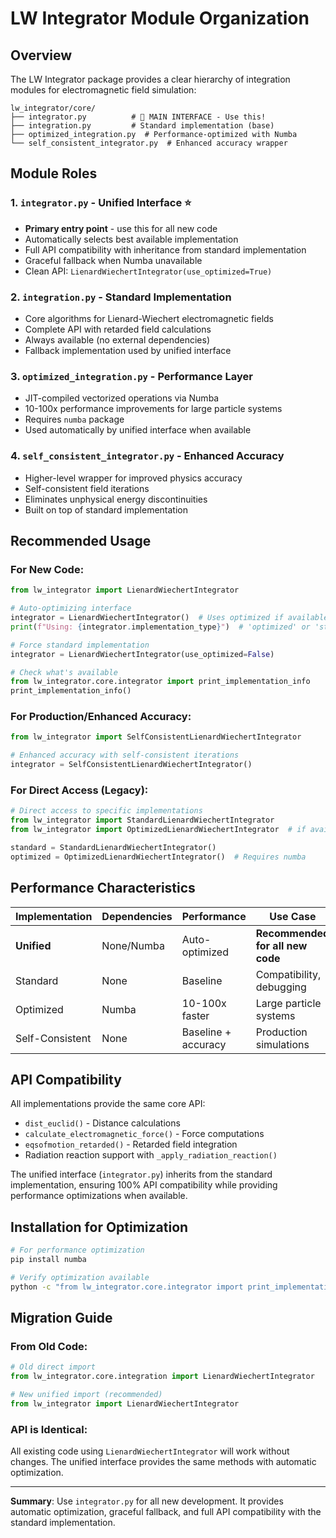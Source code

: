 # LW Integrator Module Organization

## Overview

The LW Integrator package provides a clear hierarchy of integration modules for electromagnetic field simulation:

```
lw_integrator/core/
├── integrator.py          # 🎯 MAIN INTERFACE - Use this!
├── integration.py         # Standard implementation (base)
├── optimized_integration.py  # Performance-optimized with Numba
└── self_consistent_integrator.py  # Enhanced accuracy wrapper
```

## Module Roles

### 1. `integrator.py` - **Unified Interface** ⭐
- **Primary entry point** - use this for all new code
- Automatically selects best available implementation
- Full API compatibility with inheritance from standard implementation
- Graceful fallback when Numba unavailable
- Clean API: `LienardWiechertIntegrator(use_optimized=True)`

### 2. `integration.py` - **Standard Implementation**
- Core algorithms for Lienard-Wiechert electromagnetic fields
- Complete API with retarded field calculations
- Always available (no external dependencies)
- Fallback implementation used by unified interface

### 3. `optimized_integration.py` - **Performance Layer**
- JIT-compiled vectorized operations via Numba
- 10-100x performance improvements for large particle systems
- Requires `numba` package
- Used automatically by unified interface when available

### 4. `self_consistent_integrator.py` - **Enhanced Accuracy**
- Higher-level wrapper for improved physics accuracy
- Self-consistent field iterations
- Eliminates unphysical energy discontinuities
- Built on top of standard implementation

## Recommended Usage

### For New Code:
```python
from lw_integrator import LienardWiechertIntegrator

# Auto-optimizing interface
integrator = LienardWiechertIntegrator()  # Uses optimized if available
print(f"Using: {integrator.implementation_type}")  # 'optimized' or 'standard'

# Force standard implementation
integrator = LienardWiechertIntegrator(use_optimized=False)

# Check what's available
from lw_integrator.core.integrator import print_implementation_info
print_implementation_info()
```

### For Production/Enhanced Accuracy:
```python
from lw_integrator import SelfConsistentLienardWiechertIntegrator

# Enhanced accuracy with self-consistent iterations
integrator = SelfConsistentLienardWiechertIntegrator()
```

### For Direct Access (Legacy):
```python
# Direct access to specific implementations
from lw_integrator import StandardLienardWiechertIntegrator
from lw_integrator import OptimizedLienardWiechertIntegrator  # if available

standard = StandardLienardWiechertIntegrator()
optimized = OptimizedLienardWiechertIntegrator()  # Requires numba
```

## Performance Characteristics

| Implementation | Dependencies | Performance | Use Case |
|---------------|-------------|-------------|----------|
| **Unified** | None/Numba | Auto-optimized | **Recommended for all new code** |
| Standard | None | Baseline | Compatibility, debugging |
| Optimized | Numba | 10-100x faster | Large particle systems |
| Self-Consistent | None | Baseline + accuracy | Production simulations |

## API Compatibility

All implementations provide the same core API:
- `dist_euclid()` - Distance calculations
- `calculate_electromagnetic_force()` - Force computations
- `eqsofmotion_retarded()` - Retarded field integration
- Radiation reaction support with `_apply_radiation_reaction()`

The unified interface (`integrator.py`) inherits from the standard implementation, ensuring 100% API compatibility while providing performance optimizations when available.

## Installation for Optimization

```bash
# For performance optimization
pip install numba

# Verify optimization available
python -c "from lw_integrator.core.integrator import print_implementation_info; print_implementation_info()"
```

## Migration Guide

### From Old Code:
```python
# Old direct import
from lw_integrator.core.integration import LienardWiechertIntegrator

# New unified import (recommended)
from lw_integrator import LienardWiechertIntegrator
```

### API is Identical:
All existing code using `LienardWiechertIntegrator` will work without changes. The unified interface provides the same methods with automatic optimization.

---

**Summary**: Use `integrator.py` for all new development. It provides automatic optimization, graceful fallback, and full API compatibility with the standard implementation.